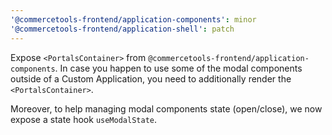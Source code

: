 ```yaml
---
'@commercetools-frontend/application-components': minor
'@commercetools-frontend/application-shell': patch
---
```


Expose `<PortalsContainer>` from `@commercetools-frontend/application-components`. In case you happen to use some of the modal components outside of a Custom Application, you need to additionally render the `<PortalsContainer>`.

Moreover, to help managing modal components state (open/close), we now expose a state hook `useModalState`.
